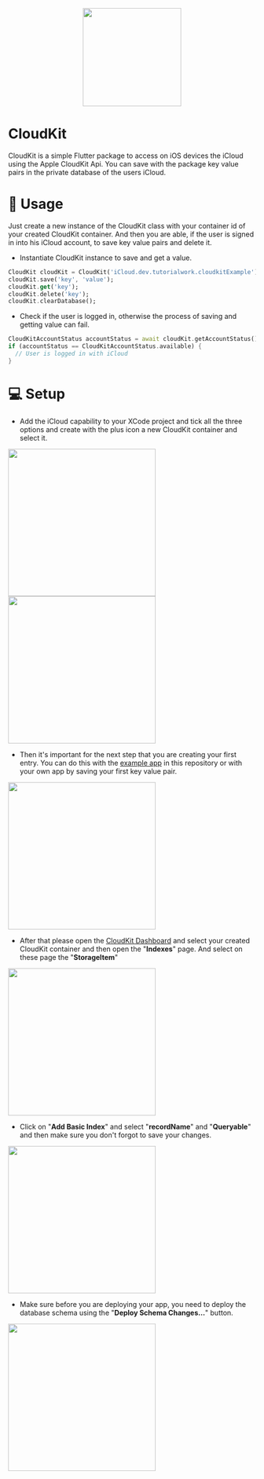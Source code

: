 <div align="center">
    <img src="https://raw.githubusercontent.com/Tutorialwork/cloud_kit/main/images/logo.png" height="200">
</div>

# CloudKit

CloudKit is a simple Flutter package to access on iOS devices the iCloud using the Apple CloudKit Api.
You can save with the package key value pairs in the private database of the users iCloud.

# 📝 Usage

Just create a new instance of the CloudKit class with your container id of your created CloudKit container.
And then you are able, if the user is signed in into his iCloud account, to save key value pairs and delete it.

- Instantiate CloudKit instance to save and get a value.

```dart
CloudKit cloudKit = CloudKit('iCloud.dev.tutorialwork.cloudkitExample'); // Enter your container id
cloudKit.save('key', 'value');
cloudKit.get('key');
cloudKit.delete('key');
cloudKit.clearDatabase();
```

- Check if the user is logged in, otherwise the process of saving and getting value can fail.

```dart
CloudKitAccountStatus accountStatus = await cloudKit.getAccountStatus();
if (accountStatus == CloudKitAccountStatus.available) {
  // User is logged in with iCloud
}
```

# 💻 Setup

- Add the iCloud capability to your XCode project and tick all the three options and create with the plus icon a new CloudKit container and select it.

<div>
    <img src="https://raw.githubusercontent.com/Tutorialwork/cloud_kit/main/images/step1.png" height="300">
    <img src="https://raw.githubusercontent.com/Tutorialwork/cloud_kit/main/images/step2.png" height="300">
</div>

- Then it's important for the next step that you are creating your first entry. You can do this with the [example app](https://github.com/Tutorialwork/cloud_kit/tree/main/example) in this repository or with your own app by saving your first key value pair.

<img src="https://raw.githubusercontent.com/Tutorialwork/cloud_kit/main/images/step3.png" height="300">

- After that please open the [CloudKit Dashboard](https://icloud.developer.apple.com) and select your created CloudKit container and then open the "**Indexes**" page.
And select on these page the "**StorageItem**"

<img src="https://raw.githubusercontent.com/Tutorialwork/cloud_kit/main/images/step4.png" height="300">

- Click on "**Add Basic Index**" and select "**recordName**" and "**Queryable**" and then make sure you don't forgot to save your changes.

<img src="https://raw.githubusercontent.com/Tutorialwork/cloud_kit/main/images/step5.png" height="300">

- Make sure before you are deploying your app, you need to deploy the database schema using the "**Deploy Schema Changes…**" button.

<img src="https://raw.githubusercontent.com/Tutorialwork/cloud_kit/main/images/step6.png" height="300">
